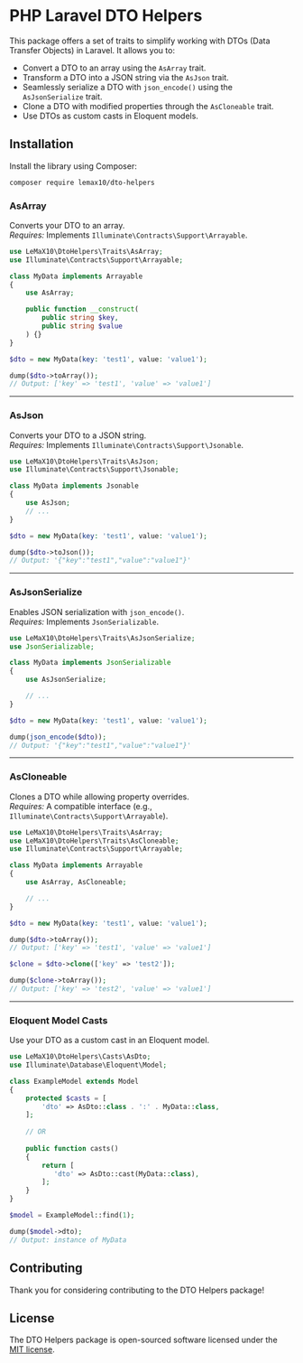 # PHP Laravel DTO Helpers

This package offers a set of traits to simplify working with DTOs (Data Transfer Objects) in Laravel. It allows you to:

- Convert a DTO to an array using the `AsArray` trait.
- Transform a DTO into a JSON string via the `AsJson` trait.
- Seamlessly serialize a DTO with `json_encode()` using the `AsJsonSerialize` trait.
- Clone a DTO with modified properties through the `AsCloneable` trait.
- Use DTOs as custom casts in Eloquent models.

## Installation

Install the library using Composer:

```bash
composer require lemax10/dto-helpers
```


### AsArray

Converts your DTO to an array.  
*Requires:* Implements `Illuminate\Contracts\Support\Arrayable`.

```php
use LeMaX10\DtoHelpers\Traits\AsArray;
use Illuminate\Contracts\Support\Arrayable;

class MyData implements Arrayable
{
    use AsArray;

    public function __construct(
        public string $key,
        public string $value
    ) {}
}

$dto = new MyData(key: 'test1', value: 'value1');

dump($dto->toArray());
// Output: ['key' => 'test1', 'value' => 'value1']
```

---

### AsJson

Converts your DTO to a JSON string.  
*Requires:* Implements `Illuminate\Contracts\Support\Jsonable`.

```php
use LeMaX10\DtoHelpers\Traits\AsJson;
use Illuminate\Contracts\Support\Jsonable;

class MyData implements Jsonable
{
    use AsJson;
    // ...
}

$dto = new MyData(key: 'test1', value: 'value1');

dump($dto->toJson());
// Output: '{"key":"test1","value":"value1"}'
```

---

### AsJsonSerialize

Enables JSON serialization with `json_encode()`.  
*Requires:* Implements `JsonSerializable`.

```php
use LeMaX10\DtoHelpers\Traits\AsJsonSerialize;
use JsonSerializable;

class MyData implements JsonSerializable
{
    use AsJsonSerialize;

    // ...
}

$dto = new MyData(key: 'test1', value: 'value1');

dump(json_encode($dto));
// Output: '{"key":"test1","value":"value1"}'
```

---

### AsCloneable

Clones a DTO while allowing property overrides.  
*Requires:* A compatible interface (e.g., `Illuminate\Contracts\Support\Arrayable`).

```php
use LeMaX10\DtoHelpers\Traits\AsArray;
use LeMaX10\DtoHelpers\Traits\AsCloneable;
use Illuminate\Contracts\Support\Arrayable;

class MyData implements Arrayable
{
    use AsArray, AsCloneable;

    // ...
}

$dto = new MyData(key: 'test1', value: 'value1');

dump($dto->toArray());
// Output: ['key' => 'test1', 'value' => 'value1']

$clone = $dto->clone(['key' => 'test2']);

dump($clone->toArray());
// Output: ['key' => 'test2', 'value' => 'value1']
```

---

### Eloquent Model Casts

Use your DTO as a custom cast in an Eloquent model.

```php
use LeMaX10\DtoHelpers\Casts\AsDto;
use Illuminate\Database\Eloquent\Model;

class ExampleModel extends Model
{
    protected $casts = [
        'dto' => AsDto::class . ':' . MyData::class,
    ];
    
    // OR
    
    public function casts()
    {
        return [
           'dto' => AsDto::cast(MyData::class),
        ];
    }
}

$model = ExampleModel::find(1);

dump($model->dto);
// Output: instance of MyData
```

## Contributing

Thank you for considering contributing to the DTO Helpers package! 

## License

The DTO Helpers package is open-sourced software licensed under the [MIT license](https://opensource.org/licenses/MIT).